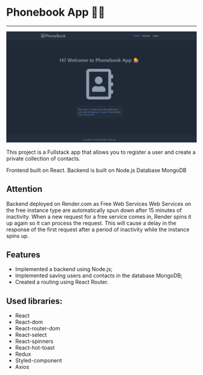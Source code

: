 # Phonebook App 💁‍♀️

---

![Site image](./public/home-page.png)

This project is a Fullstack app that allows you to register a user and create a private collection of contacts.

Frontend built on React.
Backend is built on  Node.js 
Database MongoDB

## Attention

Backend deployed on Render.com as Free Web Services
Web Services on the free instance type are automatically spun down after 15 minutes of inactivity. When a new request for a free service comes in, Render spins it up again so it can process the request.
This will cause a delay in the response of the first request after a period of inactivity while the instance spins up.

## Features

- Implemented a backend using Node.js;
- Implemented saving users and contacts in the database MongoDB;
- Created a routing using React Router.


## Used libraries:

- React
- React-dom
- React-router-dom
- React-select
- React-spinners
- React-hot-toast
- Redux
- Styled-component
- Axios
